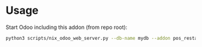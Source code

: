 # Usage

Start Odoo including this addon (from repo root):

```bash
python3 scripts/nix_odoo_web_server.py --db-name mydb --addon pos_restaurant_adyen
```
